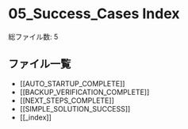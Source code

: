 # 05_Success_Cases Index

総ファイル数: 5

## ファイル一覧

- [[AUTO_STARTUP_COMPLETE]]
- [[BACKUP_VERIFICATION_COMPLETE]]
- [[NEXT_STEPS_COMPLETE]]
- [[SIMPLE_SOLUTION_SUCCESS]]
- [[_index]]
